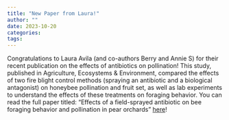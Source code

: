 ```yaml
---
title: "New Paper from Laura!"
author: ""
date: 2023-10-20
categories:
tags: 
---
```

Congratulations to Laura Avila (and co-authors Berry and Annie S) for their recent publication on the effects of antibiotics on pollination! This study, published in Agriculture, Ecosystems & Environment, compared the effects of two fire blight control methods (spraying an antibiotic and a biological antagonist) on honeybee pollination and fruit set, as well as lab experiments to understand the effects of these treatments on foraging behavior. You can read the full paper titled: “Effects of a field-sprayed antibiotic on bee foraging behavior and pollination in pear orchards” [here](https://doi.org/10.1016/j.agee.2023.108757)!